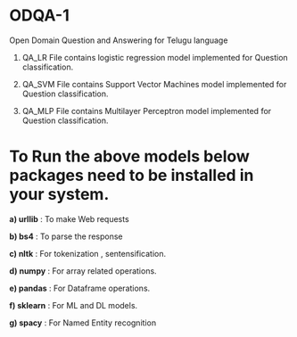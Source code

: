# ODQA-1
Open Domain Question and Answering for Telugu language

1) QA_LR File contains logistic regression model implemented for Question classification.

2) QA_SVM File contains Support Vector Machines model implemented for Question classification.

3) QA_MLP File contains Multilayer Perceptron model implemented for Question classification.

# To Run the above models below packages need to be installed in your system.

 **a) urllib**    : To make Web requests
  
 **b) bs4**      : To parse the response
  
 **c) nltk**     : For tokenization , sentensification.
  
 **d) numpy**     : For array related operations.
  
 **e) pandas**    : For Dataframe operations.
  
 **f) sklearn**   : For ML and DL models.
  
 **g) spacy**     : For Named Entity recognition
